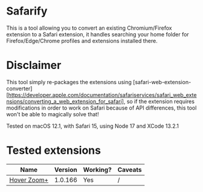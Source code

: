 # Safarify

This is a tool allowing you to convert an existing Chromium/Firefox extension to a Safari extension, it handles searching your home folder for Firefox/Edge/Chrome profiles and extensions installed there.

# Disclaimer

This tool simply re-packages the extensions using [safari-web-extension-converter][https://developer.apple.com/documentation/safariservices/safari_web_extensions/converting_a_web_extension_for_safari], so if the extension requires modifications in order to work on Safari because of API differences, this tool won't be able to magically solve that!

Tested on macOS 12.1, with Safari 15, using Node 17 and XCode 13.2.1

# Tested extensions

| Name                                                                                  | Version | Working? | Caveats |
| ------------------------------------------------------------------------------------- | ------- | -------- | ------- |
| [Hover Zoom+](https://addons.mozilla.org/en-US/firefox/addon/hover-zoom-for-firefox/) | 1.0.166 | Yes      | /       |
